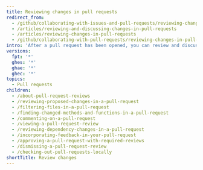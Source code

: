 ```yaml
---
title: Reviewing changes in pull requests
redirect_from:
  - /github/collaborating-with-issues-and-pull-requests/reviewing-changes-in-pull-requests
  - /articles/reviewing-and-discussing-changes-in-pull-requests
  - /articles/reviewing-changes-in-pull-requests
  - /github/collaborating-with-pull-requests/reviewing-changes-in-pull-requests
intro: 'After a pull request has been opened, you can review and discuss the set of proposed changes.'
versions:
  fpt: '*'
  ghes: '*'
  ghae: '*'
  ghec: '*'
topics:
  - Pull requests
children:
  - /about-pull-request-reviews
  - /reviewing-proposed-changes-in-a-pull-request
  - /filtering-files-in-a-pull-request
  - /finding-changed-methods-and-functions-in-a-pull-request
  - /commenting-on-a-pull-request
  - /viewing-a-pull-request-review
  - /reviewing-dependency-changes-in-a-pull-request
  - /incorporating-feedback-in-your-pull-request
  - /approving-a-pull-request-with-required-reviews
  - /dismissing-a-pull-request-review
  - /checking-out-pull-requests-locally
shortTitle: Review changes
---
```

